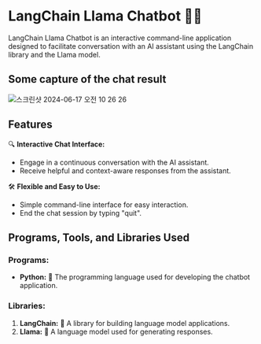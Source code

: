 

# LangChain Llama Chatbot 🦙💬

LangChain Llama Chatbot is an interactive command-line application designed to facilitate conversation with an AI assistant using the LangChain library and the Llama model.

## Some capture of the chat result

![스크린샷 2024-06-17 오전 10 26 26](https://github.com/zosk62/Chatbot_LangChain_LLaMA/assets/157859516/16847652-6e9e-4d1c-b70c-7c0cf79c35ef)


## Features

🔍 **Interactive Chat Interface:**

- Engage in a continuous conversation with the AI assistant.
- Receive helpful and context-aware responses from the assistant.

🛠️ **Flexible and Easy to Use:**

- Simple command-line interface for easy interaction.
- End the chat session by typing "quit".

## Programs, Tools, and Libraries Used

### Programs:

- **Python:** 🐍 The programming language used for developing the chatbot application.

### Libraries:

1. **LangChain:** 🔗 A library for building language model applications.
2. **Llama:** 🦙 A language model used for generating responses.


